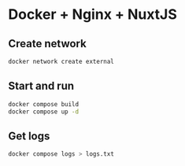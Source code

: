 # Docker + Nginx + NuxtJS

## Create network

```bash
docker network create external
```

## Start and run

```bash
docker compose build
docker compose up -d
```

## Get logs

```bash
docker compose logs > logs.txt
```